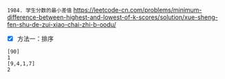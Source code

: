 
`1984. 学生分数的最小差值` https://leetcode-cn.com/problems/minimum-difference-between-highest-and-lowest-of-k-scores/solution/xue-sheng-fen-shu-de-zui-xiao-chai-zhi-b-oodu/
- [x] 方法一：排序

```
[90]
1
[9,4,1,7]
2
```
